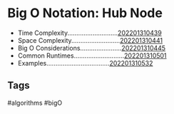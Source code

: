 # Big O Notation: Hub Node
* Time Complexity............................[202201310439](../202201310439)
* Space Complexity...........................[202201310441](../202201310441)
* Big O Considerations.......................[202201310445](../202201310445)
* Common Runtimes............................[202201310501](../202201310501)
* Examples...................................[202201310532](../202201310532)

## Tags
#algorithms #bigO
